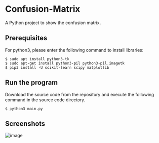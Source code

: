 # Confusion-Matrix

A Python project to show the confusion matrix.

## Prerequisites

For python3, please enter the following command to install libraries:

```shell
$ sudo apt install python3-tk
$ sudo apt-get install python3-pil python3-pil.imagetk
$ pip3 install -U scikit-learn scipy matplotlib
```

## Run the program

Download the source code from the repository and execute the following command in the source code directory.

```shell
$ python3 main.py
```

## Screenshots
![image](https://github.com/dylankuo0402/Confusion-Matrix/blob/master/img.png)
